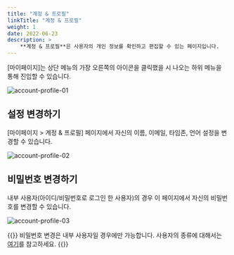 ```yaml
---
title: "계정 & 프로필"
linkTitle: "계정 & 프로필"
weight: 1
date: 2022-06-23
description: >
    **계정 & 프로필**은 사용자의 개인 정보를 확인하고 편집할 수 있는 페이지입니다.
---
```


[마이페이지]는 상단 메뉴의 가장 오른쪽의 아이콘을 클릭했을 시 나오는 하위 메뉴을 통해 진입할 수 있습니다.

![account-profile-01](/ko/docs/guides/my-page/account-profile-img/account-profile-01.png)

## 설정 변경하기
[마이페이지 > 계정 & 프로필] 페이지에서 자신의 이름, 이메일, 타임존, 언어 설정을 변경할 수 있습니다.

![account-profile-02](/ko/docs/guides/my-page/account-profile-img/account-profile-02.png)

## 비밀번호 변경하기
내부 사용자(아이디/비밀번호로 로그인 한 사용자)의 경우 이 페이지에서 자신의 비밀번호를 변경할 수 있습니다.

![account-profile-03](/ko/docs/guides/my-page/account-profile-img/account-profile-03.png)

{{<alert>}}
비밀번호 변경은 내부 사용자일 경우에만 가능합니다. 사용자의 종류에 대해서는 [여기](/ko/docs/guides/administration/iam-user/)를 참고하세요.
{{</alert>}}
